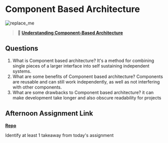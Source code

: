 # Component Based Architecture

![replace_me](https://codeworks.blob.core.windows.net/public/assets/img/illustrations/placeholder.svg)

> **📖 [Understanding Component-Based Architecture](https://codeworksacademy.com/fs-student-guide/resources/wk6/01-Component-Based-Architecture)**

## Questions

1. What is Component based architecture?
It's a method for combining single pieces of a larger interface into self sustaining independent systems.
2. What are some benefits of Component based architecture?
Components are reusable and can still work independently, as well as not interfering with other components. 
3. What are some drawbacks to Component based architecture?
it can make development take longer and also obscure readability for projects
## Afternoon Assignment Link

**[Repo](https://github.com/big-daddy-dom/starter)**

Identify at least 1 takeaway from today's assignment
